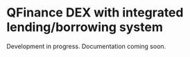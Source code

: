 # QFinance DEX with integrated lending/borrowing system

Development in progress. Documentation coming soon.